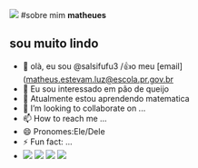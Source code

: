 ![](https://media.tenor.com/8s-8TBPVZrUAAAAM/alanzoka1.gif)
#sobre mim **matheues**
## **sou muito lindo**
- 👋 olà, eu sou @salsifufu3
/:+1:o meu [email](matheus.estevam.luz@escola.pr.gov.br
- 👀 Eu sou interessado em pão de queijo
- 🌱 Atualmente estou aprendendo matematica
- 💞️ I’m looking to collaborate on ...
- 📫 How to reach me ...
- 😄 Pronomes:Ele/Dele
- ⚡ Fun fact: ...
- ![](https://img.shields.io/badge/ChatGPT-74aa9c?style=for-the-badge&logo=openai&logoColor=white)
![](https://img.shields.io/badge/WhatsApp-25D366?style=for-the-badge&logo=whatsapp&logoColor=white)
![](https://img.shields.io/badge/xiaomi%20laptop-FF6900?style=for-the-badge&logo=xiaomi&logoColor=white)
![](https://img.shields.io/badge/Twitch-9146FF?style=for-the-badge&logo=twitch&logoColor=white)






